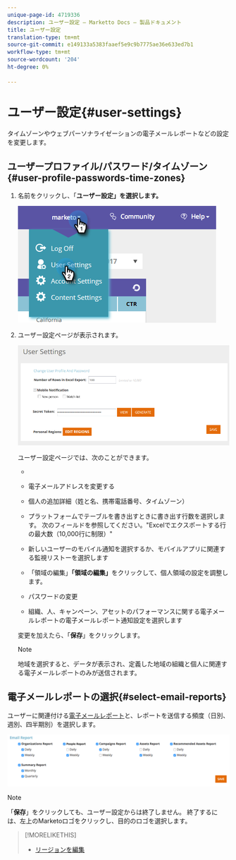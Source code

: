 ```yaml
---
unique-page-id: 4719336
description: ユーザー設定 — Marketto Docs — 製品ドキュメント
title: ユーザー設定
translation-type: tm+mt
source-git-commit: e149133a5383faaef5e9c9b7775ae36e633ed7b1
workflow-type: tm+mt
source-wordcount: '204'
ht-degree: 0%

---
```



# ユーザー設定{#user-settings}

タイムゾーンやウェブパーソナライゼーションの電子メールレポートなどの設定を変更します。

## ユーザープロファイル/パスワード/タイムゾーン{#user-profile-passwords-time-zones}

1. 名前をクリックし、「**ユーザー設定」を選択します。**

   ![](assets/one.png)

1. ユーザー設定ページが表示されます。

   ![](assets/two.png)

   ユーザー設定ページでは、次のことができます。

   * 

      * 電子メールアドレスを変更する
      * 個人の追加詳細（姓と名、携帯電話番号、タイムゾーン）
      * プラットフォームでテーブルを書き出すときに書き出す行数を選択します。 次のフィールドを参照してください。&quot;Excelでエクスポートする行の最大数（10,000行に制限）&quot;
      * 新しいユーザーのモバイル通知を選択するか、モバイルアプリに関連する監視リストーを選択します
      * 「領域の編集」**「領域の編集」**&#x200B;をクリックして、個人領域の設定を調整します。
      * パスワードの変更
      * 組織、人、キャンペーン、アセットのパフォーマンスに関する電子メールレポートの電子メールレポート通知設定を選択します

   変更を加えたら、「**保存**」をクリックします。

   >[!NOTE]
   >
   >地域を選択すると、データが表示され、定義した地域の組織と個人に関連する電子メールレポートのみが送信されます。

## 電子メールレポートの選択{#select-email-reports}

ユーザーに関連付ける[電子メールレポート](../../../product-docs/web-personalization/reporting-for-web-personalization/email-reports.md)と、レポートを送信する頻度（日別、週別、四半期別）を選択します。

![](assets/three.png)

>[!NOTE]
>
>「**保存**」をクリックしても、ユーザー設定からは終了しません。 終了するには、左上のMarketoロゴをクリックし、目的のロゴを選択します。

>[!MORELIKETHIS]
>
>* [リージョンを編集](edit-regions.md)

>



